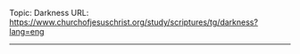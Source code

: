 Topic: Darkness
URL: https://www.churchofjesuschrist.org/study/scriptures/tg/darkness?lang=eng

---


